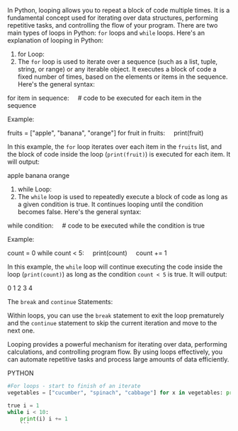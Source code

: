 In Python, looping allows you to repeat a block of code multiple times. It is a fundamental concept used for iterating over data structures, performing repetitive tasks, and controlling the flow of your program. There are two main types of loops in Python: `for` loops and `while` loops. Here's an explanation of looping in Python:

1. for Loop:
2. The `for` loop is used to iterate over a sequence (such as a list, tuple, string, or range) or any iterable object. It executes a block of code a fixed number of times, based on the elements or items in the sequence. Here's the general syntax:

for item in sequence:
    # code to be executed for each item in the sequence

Example:

fruits = ["apple", "banana", "orange"]
for fruit in fruits:
    print(fruit)

In this example, the `for` loop iterates over each item in the `fruits` list, and the block of code inside the loop (`print(fruit)`) is executed for each item. It will output:

apple
banana
orange

1. while Loop:
2. The `while` loop is used to repeatedly execute a block of code as long as a given condition is true. It continues looping until the condition becomes false. Here's the general syntax:

while condition:
    # code to be executed while the condition is true

Example:

count = 0
while count < 5:
    print(count)
    count += 1

In this example, the `while` loop will continue executing the code inside the loop (`print(count)`) as long as the condition `count < 5` is true. It will output:

0
1
2
3
4

The `break` and `continue` Statements:

Within loops, you can use the `break` statement to exit the loop prematurely and the `continue` statement to skip the current iteration and move to the next one.

Looping provides a powerful mechanism for iterating over data, performing calculations, and controlling program flow. By using loops effectively, you can automate repetitive tasks and process large amounts of data efficiently.  

PYTHON

```python
#For loops - start to finish of an iterate 
vegetables = ["cucumber", "spinach", "cabbage"] for x in vegetables: print(x) #While loops - execute as long as 

true i = 1 
while i < 10:
	print(i) i += 1
	```
